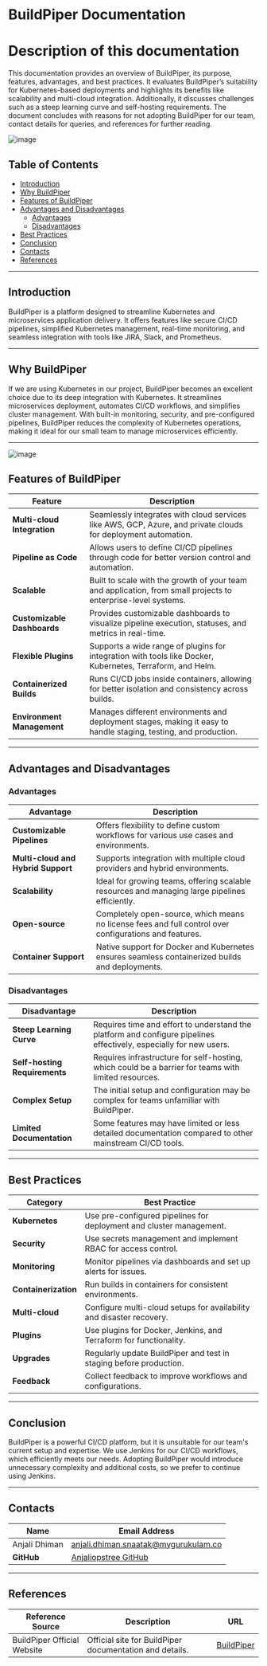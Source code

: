 # BuildPiper Documentation
# Description of this documentation 
This documentation provides an overview of BuildPiper, its purpose, features, advantages, and best practices. It evaluates BuildPiper’s suitability for Kubernetes-based deployments and highlights its benefits like scalability and multi-cloud integration. Additionally, it discusses challenges such as a steep learning curve and self-hosting requirements. The document concludes with reasons for not adopting BuildPiper for our team, contact details for queries, and references for further reading.

![image](https://github.com/user-attachments/assets/81fe3533-59a4-4874-86d4-e3f81b92cf71)



## Table of Contents
- [Introduction](#introduction)
- [Why BuildPiper](#why-buildpiper)
- [Features of BuildPiper](#features-of-buildpiper)
- [Advantages and Disadvantages](#advantages-and-disadvantages)
  - [Advantages](#advantages)
  - [Disadvantages](#disadvantages)
- [Best Practices](#best-practices)
- [Conclusion](#conclusion)
- [Contacts](#contacts)
- [References](#references)

---
## Introduction
BuildPiper is a platform designed to streamline Kubernetes and microservices application delivery. It offers features like secure CI/CD pipelines, simplified Kubernetes management, real-time monitoring, and seamless integration with tools like JIRA, Slack, and Prometheus.

---

## Why BuildPiper
If we are using Kubernetes in our project, BuildPiper becomes an excellent choice due to its deep integration with Kubernetes. It streamlines microservices deployment, automates CI/CD workflows, and simplifies cluster management. With built-in monitoring, security, and pre-configured pipelines, BuildPiper reduces the complexity of Kubernetes operations, making it ideal for our small team to manage microservices efficiently.

---
![image](https://github.com/user-attachments/assets/2e878def-6db6-47d0-b63d-1a7780943d4f)

## Features of BuildPiper

| **Feature**                  | **Description**                                                                                                     |
|------------------------------|---------------------------------------------------------------------------------------------------------------------|
| **Multi-cloud Integration**   | Seamlessly integrates with cloud services like AWS, GCP, Azure, and private clouds for deployment automation.        |
| **Pipeline as Code**          | Allows users to define CI/CD pipelines through code for better version control and automation.                       |
| **Scalable**                  | Built to scale with the growth of your team and application, from small projects to enterprise-level systems.         |
| **Customizable Dashboards**   | Provides customizable dashboards to visualize pipeline execution, statuses, and metrics in real-time.                |
| **Flexible Plugins**          | Supports a wide range of plugins for integration with tools like Docker, Kubernetes, Terraform, and Helm.             |
| **Containerized Builds**      | Runs CI/CD jobs inside containers, allowing for better isolation and consistency across builds.                       |
| **Environment Management**    | Manages different environments and deployment stages, making it easy to handle staging, testing, and production.      |

---

## Advantages and Disadvantages

### Advantages

| **Advantage**                         | **Description**                                                                                                      |
|---------------------------------------|----------------------------------------------------------------------------------------------------------------------|
| **Customizable Pipelines**            | Offers flexibility to define custom workflows for various use cases and environments.                                 |
| **Multi-cloud and Hybrid Support**    | Supports integration with multiple cloud providers and hybrid environments.                                          |
| **Scalability**                       | Ideal for growing teams, offering scalable resources and managing large pipelines efficiently.                        |
| **Open-source**                       | Completely open-source, which means no license fees and full control over configurations and features.                |
| **Container Support**                 | Native support for Docker and Kubernetes ensures seamless containerized builds and deployments.                       |

### Disadvantages

| **Disadvantage**                      | **Description**                                                                                                      |
|---------------------------------------|----------------------------------------------------------------------------------------------------------------------|
| **Steep Learning Curve**              | Requires time and effort to understand the platform and configure pipelines effectively, especially for new users.     |
| **Self-hosting Requirements**         | Requires infrastructure for self-hosting, which could be a barrier for teams with limited resources.                   |
| **Complex Setup**                     | The initial setup and configuration may be complex for teams unfamiliar with BuildPiper.                              |
| **Limited Documentation**             | Some features may have limited or less detailed documentation compared to other mainstream CI/CD tools.               |

---

## Best Practices

| **Category**            | **Best Practice**                                                  |
|-------------------------|--------------------------------------------------------------------|
| **Kubernetes**          | Use pre-configured pipelines for deployment and cluster management. |
| **Security**            | Use secrets management and implement RBAC for access control.     |
| **Monitoring**          | Monitor pipelines via dashboards and set up alerts for issues.    |
| **Containerization**    | Run builds in containers for consistent environments.             |
| **Multi-cloud**         | Configure multi-cloud setups for availability and disaster recovery. |
| **Plugins**             | Use plugins for Docker, Jenkins, and Terraform for functionality. |
| **Upgrades**            | Regularly update BuildPiper and test in staging before production. |
| **Feedback**            | Collect feedback to improve workflows and configurations.         |


---

## Conclusion

BuildPiper is a powerful CI/CD platform, but it is unsuitable for our team's current setup and expertise. We use Jenkins for our CI/CD workflows, which efficiently meets our needs. Adopting BuildPiper would introduce unnecessary complexity and additional costs, so we prefer to continue using Jenkins.

---

## Contacts

| **Name**            | **Email Address**                                           |
|---------------------|-------------------------------------------------------------|
| Anjali Dhiman       | anjali.dhiman.snaatak@mygurukulam.co                        |
| **GitHub**          | [Anjaliopstree GitHub](https://github.com/Anjaliopstree)     |

---

## References

| **Reference Source**              | **Description**                                                        | **URL**                                      |
|-----------------------------------|------------------------------------------------------------------------|----------------------------------------------|
| BuildPiper Official Website      | Official site for BuildPiper documentation and details.               | [BuildPiper](https://buildpiper.io)          |


